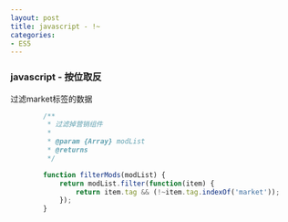 ```yaml
---
layout: post
title: javascript - !~
categories:
- ES5
---
```


### javascript - 按位取反

过滤market标签的数据

```js
        /**
         * 过滤掉营销组件
         *
         * @param {Array} modList
         * @returns
         */

        function filterMods(modList) {
            return modList.filter(function(item) {
                return item.tag && (!~item.tag.indexOf('market'));
            });
        }
```
<!--break-->